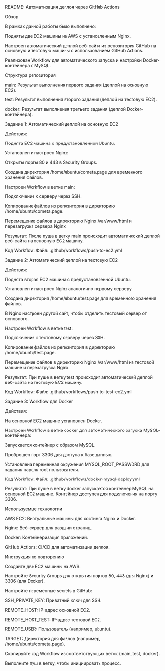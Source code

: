 README: Автоматизация деплоя через GitHub Actions

Обзор

В рамках данной работы было выполнено:

Подняты две EC2 машины на AWS с установленным Nginx.

Настроен автоматический деплой веб-сайта из репозитория GitHub на основную и тестовую машины с использованием GitHub Actions.

Реализован Workflow для автоматического запуска и настройки Docker-контейнера с MySQL.

Структура репозитория

main: Результат выполнения первого задания (деплой на основную EC2).

test: Результат выполнения второго задания (деплой на тестовую EC2).

docker: Результат выполнения третьего задания (деплой Docker-контейнера).

Задание 1: Автоматический деплой на основную EC2

Действия:

Поднята EC2 машина с предустановленной Ubuntu.

Установлен и настроен Nginx:

Открыты порты 80 и 443 в Security Groups.

Создана директория /home/ubuntu/cometa.page для временного хранения файлов.

Настроен Workflow в ветке main:

Подключение к серверу через SSH.

Копирование файлов из репозитория в директорию /home/ubuntu/cometa.page.

Перемещение файлов в директорию Nginx /var/www/html и перезагрузка сервера Nginx.

Результат:
После пуша в ветку main происходит автоматический деплой веб-сайта на основную EC2 машину.

Код Workflow:
Файл: .github/workflows/push-to-ec2.yml

Задание 2: Автоматический деплой на тестовую EC2

Действия:

Поднята вторая EC2 машина с предустановленной Ubuntu.

Установлен и настроен Nginx аналогично первому серверу:

Создана директория /home/ubuntu/test.page для временного хранения файлов.

В Nginx настроен другой сайт, чтобы отделить тестовый сервер от основного.

Настроен Workflow в ветке test:

Подключение к тестовому серверу через SSH.

Копирование файлов из репозитория в директорию /home/ubuntu/test.page.

Перемещение файлов в директорию Nginx /var/www/html на тестовой машине и перезагрузка Nginx.

Результат:
При пуше в ветку test происходит автоматический деплой веб-сайта на тестовую EC2 машину.

Код Workflow:
Файл: .github/workflows/push-to-test-ec2.yml

Задание 3: Workflow для Docker

Действия:

На основной EC2 машине установлен Docker.

Настроен Workflow в ветке docker для автоматического запуска MySQL-контейнера:

Запускается контейнер с образом MySQL.

Проброшен порт 3306 для доступа к базе данных.

Установлена переменная окружения MYSQL_ROOT_PASSWORD для задания пароля root пользователя.

Код Workflow:
Файл: .github/workflows/docker-mysql-deploy.yml

Результат:
При пуше в ветку docker запускается контейнер MySQL на основной EC2 машине. Контейнер доступен для подключения на порту 3306.

Используемые технологии

AWS EC2: Виртуальные машины для хостинга Nginx и Docker.

Nginx: Веб-сервер для раздачи страниц.

Docker: Контейнеризация приложений.

GitHub Actions: CI/CD для автоматизации деплоя.

Инструкция по повторению

Создайте две EC2 машины на AWS.

Настройте Security Groups для открытия портов 80, 443 (для Nginx) и 3306 (для Docker).

Настройте переменные secrets в GitHub:

SSH_PRIVATE_KEY: Приватный ключ для SSH.

REMOTE_HOST: IP-адрес основной EC2.

REMOTE_HOST_TEST: IP-адрес тестовой EC2.

REMOTE_USER: Пользователь (например, ubuntu).

TARGET: Директория для файлов (например, /home/ubuntu/cometa.page).

Скопируйте код Workflow из соответствующих веток (main, test, docker).

Выполните пуш в ветку, чтобы инициировать процесс.